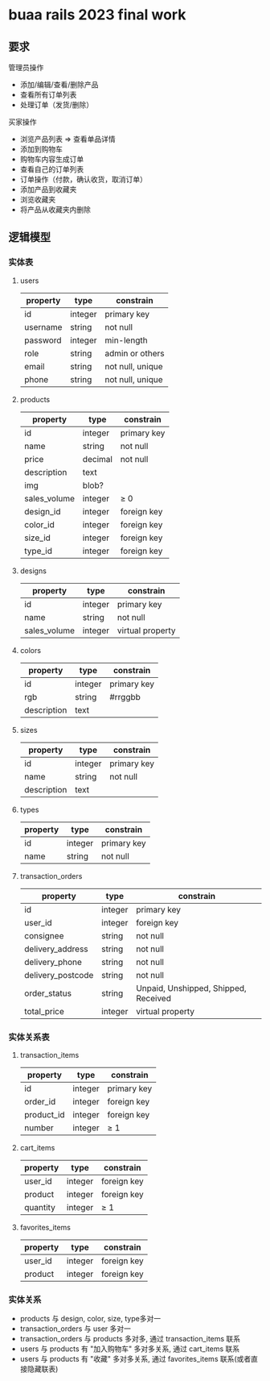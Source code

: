 # buaa rails 2023 final work

## 要求

管理员操作

- 添加/编辑/查看/删除产品
- 查看所有订单列表
- 处理订单（发货/删除）

买家操作

- 浏览产品列表 =>  查看单品详情
- 添加到购物车
- 购物车内容生成订单
- 查看自己的订单列表
- 订单操作（付款，确认收货，取消订单）
- 添加产品到收藏夹
- 浏览收藏夹
- 将产品从收藏夹内删除

## 逻辑模型

### 实体表

1. users

   | property | type    | constrain        |
   | -------- | ------- | ---------------- |
   | id       | integer | primary key      |
   | username | string  | not null         |
   | password | integer | min-length       |
   | role     | string  | admin or others  |
   | email    | string  | not null, unique |
   | phone    | string  | not null, unique |

2. products

   | property     | type    | constrain   |
   | ------------ | ------- | ----------- |
   | id           | integer | primary key |
   | name         | string  | not null    |
   | price        | decimal | not null    |
   | description  | text    |             |
   | img          | blob?   |             |
   | sales_volume | integer | $\ge$ 0     |
   | design_id    | integer | foreign key |
   | color_id     | integer | foreign key |
   | size_id      | integer | foreign key |
   | type_id      | integer | foreign key |

3. designs

    | property     | type    | constrain        |
    | ------------ | ------- | ---------------- |
    | id           | integer | primary key      |
    | name         | string  | not null         |
    | sales_volume | integer | virtual property |

4. colors

    | property    | type    | constrain   |
    | ----------- | ------- | ----------- |
    | id          | integer | primary key |
    | rgb         | string  | #rrggbb     |
    | description | text    |             |

5. sizes

    | property    | type    | constrain   |
    | ----------- | ------- | ----------- |
    | id          | integer | primary key |
    | name        | string  | not null    |
    | description | text    |             |

6. types

    | property | type    | constrain   |
    | -------- | ------- | ----------- |
    | id       | integer | primary key |
    | name     | string  | not null    |

7. transaction_orders

    | property          | type    | constrain                            |
    | ----------------- | ------- | ------------------------------------ |
    | id                | integer | primary key                          |
    | user_id           | integer | foreign key                          |
    | consignee         | string  | not null                             |
    | delivery_address  | string  | not null                             |
    | delivery_phone    | string  | not null                             |
    | delivery_postcode | string  | not null                             |
    | order_status      | string  | Unpaid, Unshipped, Shipped, Received |
    | total_price       | integer | virtual property                     |

### 实体关系表

1. transaction_items

    | property   | type    | constrain   |
    | ---------- | ------- | ----------- |
    | id         | integer | primary key |
    | order_id   | integer | foreign key |
    | product_id | integer | foreign key |
    | number     | integer | $\ge$ 1     |

2. cart_items

    | property | type    | constrain   |
    | -------- | ------- | ----------- |
    | user_id  | integer | foreign key |
    | product  | integer | foreign key |
    | quantity | integer | $\ge$ 1     |

3. favorites_items

    | property | type    | constrain   |
    | -------- | ------- | ----------- |
    | user_id  | integer | foreign key |
    | product  | integer | foreign key |

### 实体关系

- products 与 design, color, size, type多对一
- transaction_orders 与 user 多对一
- transaction_orders 与 products 多对多, 通过 transaction_items 联系
- users 与 products 有 "加入购物车" 多对多关系, 通过 cart_items 联系
- users 与 products 有 "收藏" 多对多关系, 通过 favorites_items 联系(或者直接隐藏联表)